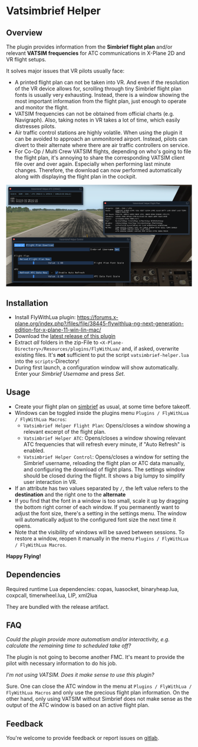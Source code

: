 # Vatsimbrief Helper

## Overview

The plugin provides information from the **Simbrief flight plan** and/or relevant **VATSIM frequencies** for ATC communications in X-Plane 2D and VR flight setups.

It solves major issues that VR pilots usually face:

* A printed flight plan can not be taken into VR. And even if the resolution of the VR device allows for, scrolling through tiny Simbrief flight plan fonts is usually very exhausting. Instead, there is a window showing the most important information from the flight plan, just enough to operate and monitor the flight.
* VATSIM frequencies can not be obtained from official charts (e.g. Navigraph). Also, taking notes in VR takes a lot of time, which easily distresses pilots.
* Air traffic control stations are highly volatile. When using the plugin it can be avoided to approach an unmonitored airport. Instead, pilots can divert to their alternate where there are air traffic controllers on service.
* For Co-Op / Multi Crew VATSIM flights, depending on who's going to file the flight plan, it's annoying to share the corresponding VATSIM client file over and over again. Especially when performing last minute changes. Therefore, the download can now performed automatically along with displaying the flight plan in the cockpit.

![All windows](screenshots/overview.png "All windows")

## Installation

* Install FlyWithLua plugin: https://forums.x-plane.org/index.php?/files/file/38445-flywithlua-ng-next-generation-edition-for-x-plane-11-win-lin-mac/
* Download the [latest release of this plugin](https://github.com/RedXi/vatsimbrief-helper/releases/latest)
* Extract *all* folders in the zip-File to `<X-Plane-Directory>/Resources/plugins/FlyWithLua/` and, if asked, overwrite existing files. It's **not** sufficient to put the script `vatsimbrief-helper.lua` into the `scripts`-Directory!
* During first launch, a configuration window will show automatically. Enter your *Simbrief Username* and press *Set*.

## Usage

* Create your flight plan on [simbrief](https://www.simbrief.com/) as usual, at some time before takeoff.
* Windows can be toggled inside the plugins menu `Plugins / FlyWithLua / FlyWithLua Macros`:
  * `Vatsimbrief Helper Flight Plan`: Opens/closes a window showing a relevant excerpt of the flight plan.
  * `Vatsimbrief Helper ATC`: Opens/closes a window showing relevant ATC frequencies that will refresh every minute, if "Auto Refresh" is enabled.
  * `Vatsimbrief Helper Control`: Opens/closes a window for setting the Simbrief username, reloading the flight plan or ATC data manually, and configuring the download of flight plans. The settings window should be closed during the flight. It shows a big lumpy to simplify user interaction in VR.
* If an attribute has two values separated by `/`, the left value refers to the **destination** and the right one to the **alternate**
* If you find that the font in a window is too small, scale it up by dragging the bottom right corner of each window. If you permanently want to adjust the font size, there's a setting in the settings menu. The window will automatically adjust to the configured font size the next time it opens.
* Note that the visibility of windows will be saved between sessions. To restore a window, reopen it manually in the menu `Plugins / FlyWithLua / FlyWithLua Macros`.

**Happy Flying!**

## Dependencies

Required runtime Lua dependencies: copas, luasocket, binaryheap.lua, coxpcall, timerwheel.lua, LIP, xml2lua

They are bundled with the release artifact.

## FAQ

*Could the plugin provide more automatism and/or interactivity, e.g. calculate the remaining time to scheduled take off?*

The plugin is not going to become another FMC. It's meant to provide the pilot with necessary information to do his job.

*I'm not using VATSIM. Does it make sense to use this plugin?*

Sure. One can close the ATC window in the menu at `Plugins / FlyWithLua / FlyWithLua Macros` and only use the precious flight plan information. On the other hand, only using VATSIM without Simbrief does not make sense as the output of the ATC window is based on an active flight plan.

## Feedback

You're welcome to provide feedback or report issues on [gitlab](https://github.com/RedXi/vatsimbrief-helper).
